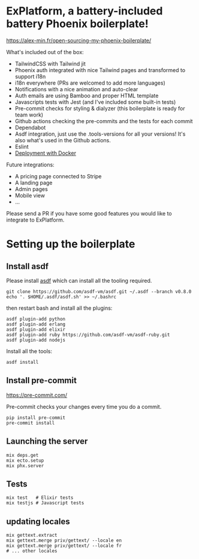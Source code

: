 # ExPlatform, a battery-included battery Phoenix boilerplate!

https://alex-min.fr/open-sourcing-my-phoenix-boilerplate/

What's included out of the box:

- TailwindCSS with Tailwind jit
- Phoenix auth integrated with nice Tailwind pages and transformed to support i18n
- i18n everywhere (PRs are welcomed to add more languages)
- Notifications with a nice animation and auto-clear
- Auth emails are using Bamboo and proper HTML template
- Javascripts tests with Jest (and I've included some built-in tests)
- Pre-commit checks for styling & dialyzer (this boilerplate is ready for team work)
- Github actions checking the pre-commits and the tests for each commit
- Dependabot
- Asdf integration, just use the .tools-versions for all your versions! It's also what's used in the Github actions.
- Eslint
- [Deployment with Docker](docs/deployment.md)

Future integrations:

- A pricing page connected to Stripe
- A landing page
- Admin pages
- Mobile view
- ...

Please send a PR if you have some good features you would like to integrate to ExPlatform.

# Setting up the boilerplate

## Install asdf

Please install [asdf](https://asdf-vm.com/#/core-manage-asdf) which can install all the tooling required.

```
git clone https://github.com/asdf-vm/asdf.git ~/.asdf --branch v0.8.0
echo '. $HOME/.asdf/asdf.sh' >> ~/.bashrc
```

then restart bash and install all the plugins:

```
asdf plugin-add python
asdf plugin-add erlang
asdf plugin-add elixir
asdf plugin-add ruby https://github.com/asdf-vm/asdf-ruby.git
asdf plugin-add nodejs
```

Install all the tools:

```
asdf install
```

## Install pre-commit

https://pre-commit.com/

Pre-commit checks your changes every time you do a commit.

```
pip install pre-commit
pre-commit install
```

## Launching the server

```
mix deps.get
mix ecto.setup
mix phx.server
```

## Tests

```
mix test   # Elixir tests
mix testjs # Javascript tests
```

## updating locales

```
mix gettext.extract
mix gettext.merge priv/gettext/ --locale en
mix gettext.merge priv/gettext/ --locale fr
# ... other locales
```
